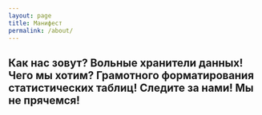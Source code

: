 ```yaml
---
layout: page
title: Манифест
permalink: /about/
---
```


<h2>Как нас зовут? Вольные хранители данных! Чего мы&nbsp;хотим? Грамотного форматирования статистических таблиц! Следите за&nbsp;нами! Мы не&nbsp;прячемся!</h2>
